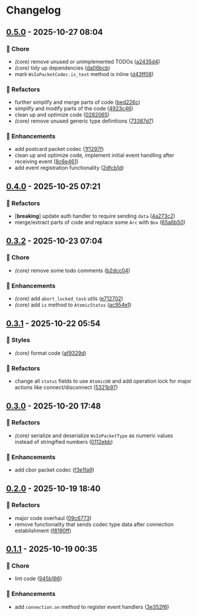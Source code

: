 # Changelog

## [0.5.0](https://github.com/ws-io/ws.io-rs/compare/wsio-core-v0.4.0...wsio-core-v0.5.0) - 2025-10-27 08:04

### 🏡 Chore

- *(core)* remove unused or unimplemented TODOs ([a2435d4](https://github.com/ws-io/ws.io-rs/commit/a2435d4))
- *(core)* tidy up dependencies ([da06bcb](https://github.com/ws-io/ws.io-rs/commit/da06bcb))
- mark `WsIoPacketCodec.is_text` method is inline ([d43ff08](https://github.com/ws-io/ws.io-rs/commit/d43ff08))

### 💅 Refactors

- further simplify and merge parts of code ([bed226c](https://github.com/ws-io/ws.io-rs/commit/bed226c))
- simplify and modify parts of the code ([4923c46](https://github.com/ws-io/ws.io-rs/commit/4923c46))
- clean up and optimize code ([0282065](https://github.com/ws-io/ws.io-rs/commit/0282065))
- *(core)* remove unused generic type definitions ([73387d7](https://github.com/ws-io/ws.io-rs/commit/73387d7))

### 🚀 Enhancements

- add postcard packet codec ([1f1297f](https://github.com/ws-io/ws.io-rs/commit/1f1297f))
- clean up and optimize code, implement initial event handling after receiving event ([8c6e461](https://github.com/ws-io/ws.io-rs/commit/8c6e461))
- add event registration functionality ([2dfcb1d](https://github.com/ws-io/ws.io-rs/commit/2dfcb1d))

## [0.4.0](https://github.com/ws-io/ws.io-rs/compare/wsio-core-v0.3.2...wsio-core-v0.4.0) - 2025-10-25 07:21

### 💅 Refactors

- [**breaking**] update auth handler to require sending `data` ([4a273c2](https://github.com/ws-io/ws.io-rs/commit/4a273c2))
- merge/extract parts of code and replace some `Arc` with `Box` ([65a6b50](https://github.com/ws-io/ws.io-rs/commit/65a6b50))

## [0.3.2](https://github.com/ws-io/ws.io-rs/compare/wsio-core-v0.3.1...wsio-core-v0.3.2) - 2025-10-23 07:04

### 🏡 Chore

- *(core)* remove some todo comments ([b2dcc04](https://github.com/ws-io/ws.io-rs/commit/b2dcc04))

### 🚀 Enhancements

- *(core)* add `abort_locked_task` utils ([e712702](https://github.com/ws-io/ws.io-rs/commit/e712702))
- *(core)* add `is` method to `AtomicStatus` ([ac954e1](https://github.com/ws-io/ws.io-rs/commit/ac954e1))

## [0.3.1](https://github.com/ws-io/ws.io-rs/compare/wsio-core-v0.3.0...wsio-core-v0.3.1) - 2025-10-22 05:54

### 🎨 Styles

- *(core)* format code ([af9329d](https://github.com/ws-io/ws.io-rs/commit/af9329d))

### 💅 Refactors

- change all `status` fields to use `AtomicU8` and add operation lock for major actions like connect/disconnect ([5321b97](https://github.com/ws-io/ws.io-rs/commit/5321b97))

## [0.3.0](https://github.com/ws-io/ws.io-rs/compare/wsio-core-v0.2.0...wsio-core-v0.3.0) - 2025-10-20 17:48

### 💅 Refactors

- *(core)* serialize and deserialize `WsIoPacketType` as numeric values instead of stringified numbers ([0112ebb](https://github.com/ws-io/ws.io-rs/commit/0112ebb))

### 🚀 Enhancements

- add cbor packet codec ([f3e1fa9](https://github.com/ws-io/ws.io-rs/commit/f3e1fa9))

## [0.2.0](https://github.com/ws-io/ws.io-rs/compare/wsio-core-v0.1.1...wsio-core-v0.2.0) - 2025-10-19 18:40

### 💅 Refactors

- major code overhaul ([09c6773](https://github.com/ws-io/ws.io-rs/commit/09c6773))
- remove functionality that sends codec type data after connection establishment ([f8190ff](https://github.com/ws-io/ws.io-rs/commit/f8190ff))

## [0.1.1](https://github.com/ws-io/ws.io-rs/compare/wsio-core-v0.1.0...wsio-core-v0.1.1) - 2025-10-19 00:35

### 🏡 Chore

- lint code ([945b186](https://github.com/ws-io/ws.io-rs/commit/945b186))

### 🚀 Enhancements

- add `connection.on` method to register event handlers ([3e352f6](https://github.com/ws-io/ws.io-rs/commit/3e352f6))
